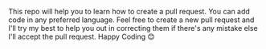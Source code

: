 This repo will help you to learn how to create a pull request.
You can add code in any preferred language.
Feel free to create a new pull request and I'll try my best to help you out in correcting them if there's any mistake else I'll accept the pull request.
Happy Coding 😊
